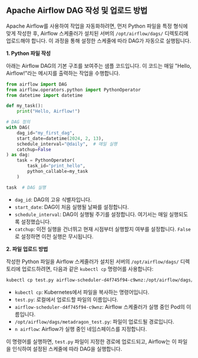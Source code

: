 ## Apache Airflow DAG 작성 및 업로드 방법

Apache Airflow를 사용하여 작업을 자동화하려면, 먼저 Python 파일을 특정 형식에 맞게 작성한 후, Airflow 스케줄러가 설치된 서버의 `/opt/airflow/dags/` 디렉토리에 업로드해야 합니다. 이 과정을 통해 설정한 스케줄에 따라 DAG가 자동으로 실행됩니다.

**1. Python 파일 작성**

아래는 Airflow DAG의 기본 구조를 보여주는 샘플 코드입니다. 이 코드는 매일 "Hello, Airflow!"라는 메시지를 출력하는 작업을 수행합니다.

```python
from airflow import DAG
from airflow.operators.python import PythonOperator
from datetime import datetime

def my_task():
    print("Hello, Airflow!")

# DAG 정의
with DAG(
    dag_id="my_first_dag",
    start_date=datetime(2024, 2, 13),
    schedule_interval="@daily",  # 매일 실행
    catchup=False
) as dag:
    task = PythonOperator(
        task_id="print_hello",
        python_callable=my_task
    )

task  # DAG 실행

```

- `dag_id`: DAG의 고유 식별자입니다.
- `start_date`: DAG이 처음 실행될 날짜를 설정합니다.
- `schedule_interval`: DAG이 실행될 주기를 설정합니다. 여기서는 매일 실행되도록 설정했습니다.
- `catchup`: 이전 실행을 건너뛰고 현재 시점부터 실행할지 여부를 설정합니다. `False`로 설정하면 이전 실행은 무시됩니다.

**2. 파일 업로드 방법**

작성한 Python 파일을 Airflow 스케줄러가 설치된 서버의 `/opt/airflow/dags/` 디렉토리에 업로드하려면, 다음과 같은 `kubectl cp` 명령어를 사용합니다:

```bash
kubectl cp test.py airflow-scheduler-d4f745f94-c9wnz:/opt/airflow/dags/metadragon_test.py -n airflow

```

- `kubectl cp`: Kubernetes에서 파일을 복사하는 명령어입니다.
- `test.py`: 로컬에서 업로드할 파일의 이름입니다.
- `airflow-scheduler-d4f745f94-c9wnz`: Airflow 스케줄러가 실행 중인 Pod의 이름입니다.
- `/opt/airflow/dags/metadragon_test.py`: 파일이 업로드될 경로입니다.
- `n airflow`: Airflow가 실행 중인 네임스페이스를 지정합니다.

이 명령어를 실행하면, `test.py` 파일이 지정한 경로에 업로드되고, Airflow는 이 파일을 인식하여 설정된 스케줄에 따라 DAG을 실행합니다.
